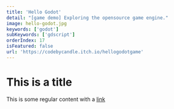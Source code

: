 ```yaml
---
title: 'Hello Godot'
detail: "[game demo] Exploring the opensource game engine."
image: hello-godot.jpg
keywords: ['godot']
subKeywords: ['gdscript']
orderIndex: 17
isFeatured: false
url: 'https://codebycandle.itch.io/hellogodotgame'
---
```


# This is a title

This is some regular content with a [link](https://google.com)



